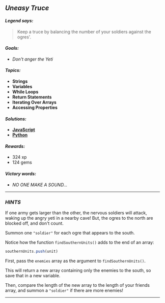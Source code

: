 ## _Uneasy Truce_

#### _Legend says:_
> Keep a truce by balancing the number of your soldiers against the ogres'.

#### _Goals:_
+ _Don't anger the Yeti_

#### _Topics:_
+ **Strings**
+ **Variables**
+ **While Loops**
+ **Return Statements**
+ **Iterating Over Arrays**
+ **Accessing Properties**

#### _Solutions:_
+ **[JavaScript](uneasyTruce.js)**
+ **[Python](uneasy_truce.py)**

#### _Rewards:_
+ 324 xp
+ 124 gems

#### _Victory words:_
+ _NO ONE MAKE A SOUND..._

___

### _HINTS_

If one army gets larger than the other, the nervous soldiers will attack, waking up the angry yeti in a nearby cave! But, the ogres to the north are blocked off, and don't count. 

Summon one `"soldier"` for each ogre that appears to the south.

Notice how the function `findSouthernUnits()` adds to the end of an array:

```javascript
southernUnits.push(unit)
```

First, pass the `enemies` array as the argument to `findSouthernUnits()`.

This will return a new array containing only the enemies to the south, so save that in a new variable.

Then, compare the length of the new array to the length of your friends array, and summon a `"soldier"` if there are more enemies!

___
